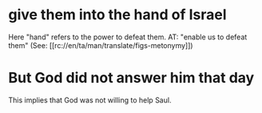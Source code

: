 # give them into the hand of Israel

Here "hand" refers to the power to defeat them. AT: "enable us to defeat them" (See: [[rc://en/ta/man/translate/figs-metonymy]])

# But God did not answer him that day

This implies that God was not willing to help Saul.

